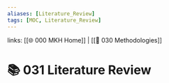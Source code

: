 ```yaml
---
aliases: [Literature_Review]
tags: [MOC, Literature_Review]
---
```

links: [[🌐 000 MKH Home]] | [[📖 030 Methodologies]]

# 📚 031 Literature Review
